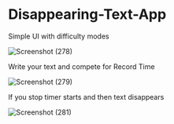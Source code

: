# Disappearing-Text-App

Simple UI with difficulty modes

![Screenshot (278)](https://github.com/Aneeq-Ahmed-Malik/Disappearing-Text-App/assets/140415409/b1ca197d-fed7-4ae9-a410-2e027975b8b3)

Write your text and compete for Record Time

![Screenshot (279)](https://github.com/Aneeq-Ahmed-Malik/Disappearing-Text-App/assets/140415409/4453e746-925e-4b9a-b7a7-be88bc407847)

If you stop timer starts and then text disappears

![Screenshot (281)](https://github.com/Aneeq-Ahmed-Malik/Disappearing-Text-App/assets/140415409/e4e08446-eba6-472f-885d-7e28e964ab7e)
